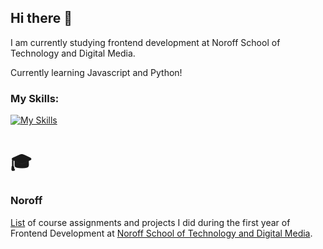 ## Hi there 👋
I am currently studying frontend development at Noroff School of Technology and Digital Media.

Currently learning Javascript and Python!

### My Skills:
[![My Skills](https://skillicons.dev/icons?i=html,css,figma)](https://skillicons.dev)


# 🎓
### Noroff
[List](https://github.com/stars/Eikhaugen/lists/fed1) of course assignments and projects I did during the first year of Frontend Development at [Noroff School of Technology and Digital Media](https://www.noroff.no/).

